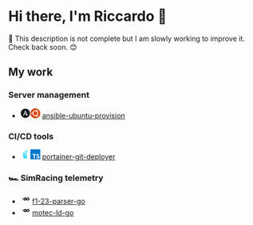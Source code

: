 # Hi there, I'm Riccardo 👋

🚧 This description is not complete but I am slowly working to improve it. Check back soon. 😊

## My work

### Server management

- <code><img height="20" src="https://raw.githubusercontent.com/github/explore/main/topics/ansible/ansible.png"><img height="20" src="https://raw.githubusercontent.com/github/explore/main/topics/ubuntu/ubuntu.png"></code> [ansible-ubuntu-provision](https://github.com/riccardotornesello/ansible-ubuntu-provision)

### CI/CD tools

- <code><img height="20" src="https://raw.githubusercontent.com/github/explore/main/topics/portainer/portainer.png"><img height="20" src="https://raw.githubusercontent.com/github/explore/main/topics/typescript/typescript.png"></code> [portainer-git-deployer](https://github.com/riccardotornesello/portainer-git-deployer)

### 🏎️ SimRacing telemetry

- <code><img height="20" src="https://raw.githubusercontent.com/github/explore/main/topics/go/go.png"></code> [f1-23-parser-go](https://github.com/riccardotornesello/f1-23-parser-go)
- <code><img height="20" src="https://raw.githubusercontent.com/github/explore/main/topics/go/go.png"></code> [motec-ld-go](https://github.com/riccardotornesello/motec-ld-go)
